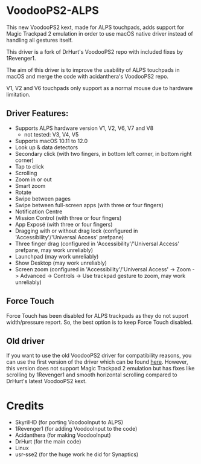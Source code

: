 # VoodooPS2-ALPS

This new VoodooPS2 kext, made for ALPS touchpads, adds support for Magic Trackpad 2 emulation in order to use macOS native driver instead of handling all gestures itself.

This driver is a fork of DrHurt's VoodooPS2 repo with included fixes by 1Revenger1.

The aim of this driver is to improve the usability of ALPS touchpads in macOS and merge the code with acidanthera's VoodooPS2 repo.

V1, V2 and V6 touchpads only support as a normal mouse due to hardware limitation.

## Driver Features:

- Supports ALPS hardware version V1, V2, V6, V7 and V8
    - not tested: V3, V4, V5
- Supports macOS 10.11 to 12.0
- Look up & data detectors
- Secondary click (with two fingers, in bottom left corner, in bottom right corner)
- Tap to click
- Scrolling
- Zoom in or out
- Smart zoom
- Rotate
- Swipe between pages
- Swipe between full-screen apps (with three or four fingers)
- Notification Centre
- Mission Control (with three or four fingers)
- App Exposé (with three or four fingers)
- Dragging with or without drag lock (configured in 'Accessibility'/'Universal Access' prefpane)
- Three finger drag (configured in 'Accessibility'/'Universal Access' prefpane, may work unreliably)
- Launchpad (may work unreliably)
- Show Desktop (may work unreliably)
- Screen zoom (configured in 'Accessibility'/'Universal Access' -> Zoom -> Advanced -> Controls -> Use trackpad gesture to zoom, may work unreliably)

## Force Touch

Force Touch has been disabled for ALPS trackpads as they do not suport width/pressure report. So, the best option is to keep Force Touch disabled.

## Old driver

If you want to use the old VoodooPS2 driver for compatibility reasons, you can use the first version of the driver which can be found [here](https://github.com/SkyrilHD/VoodooPS2-ALPS/releases/tag/1.0.0).
However, this version does not support Magic Trackpad 2 emulation but has fixes like scrolling by 1Revenger1 and smooth horizontal scrolling compared to DrHurt's latest VoodooPS2 kext.

# Credits

- SkyrilHD (for porting VoodooInput to ALPS)
- 1Revenger1 (for adding VoodooInput to the code)
- Acidanthera (for making VoodooInput)
- DrHurt (for the main code)
- Linux
- usr-sse2 (for the huge work he did for Synaptics)
